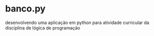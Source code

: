 # banco.py

desenvolvendo uma aplicação em python para atividade curricular da disciplina de lógica de programação
